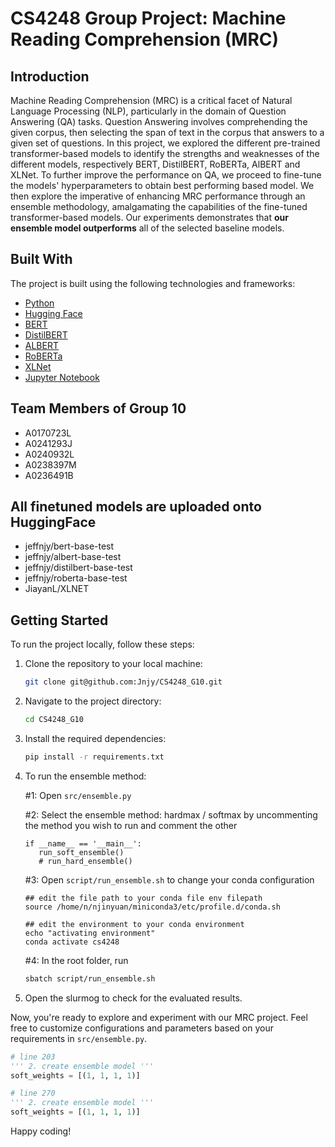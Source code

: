 # CS4248 Group Project: Machine Reading Comprehension (MRC)

## Introduction
Machine Reading Comprehension (MRC) is a critical facet of Natural Language Processing (NLP), particularly in the domain of Question Answering (QA) tasks. Question Answering involves comprehending the given corpus, then selecting the span of text in the corpus that answers to a given set of questions. In this project, we explored the different pre-trained transformer-based models to identify the strengths and weaknesses of the different models, respectively BERT, DistilBERT, RoBERTa, AlBERT and XLNet. To further improve the performance on QA, we proceed to fine-tune the models' hyperparameters to obtain best performing based model. We then explore the imperative of enhancing MRC performance through an ensemble methodology, amalgamating the capabilities of the fine-tuned transformer-based models. Our experiments demonstrates that **our ensemble model outperforms** all of the selected baseline models.

## Built With
The project is built using the following technologies and frameworks:
- [Python](https://www.python.org/)
- [Hugging Face](https://huggingface.co/)
- [BERT](https://github.com/google-research/bert)
- [DistilBERT](https://huggingface.co/distilbert-base-uncased)
- [ALBERT](https://huggingface.co/albert-base-v2)
- [RoBERTa](https://huggingface.co/roberta-base)
- [XLNet](https://huggingface.co/xlnet-base-cased)
- [Jupyter Notebook](https://jupyter.org/)

## Team Members of Group 10
- A0170723L
- A0241293J
- A0240932L
- A0238397M
- A0236491B


## All finetuned models are uploaded onto HuggingFace
- jeffnjy/bert-base-test
- jeffnjy/albert-base-test
- jeffnjy/distilbert-base-test
- jeffnjy/roberta-base-test
- JiayanL/XLNET

## Getting Started
To run the project locally, follow these steps:

1. Clone the repository to your local machine:
   ```bash
   git clone git@github.com:Jnjy/CS4248_G10.git
   ```

2. Navigate to the project directory:
   ```bash
   cd CS4248_G10
   ```

3. Install the required dependencies:
   ```bash
   pip install -r requirements.txt
   ```

4. To run the ensemble method:
   
   #1: Open `src/ensemble.py`

   #2: Select the ensemble method: hardmax / softmax by uncommenting the method you wish to run and comment the other
   ```
   if __name__ == '__main__':
      run_soft_ensemble()
      # run_hard_ensemble()
   ```

   #3: Open `script/run_ensemble.sh` to change your conda configuration
   ```
   ## edit the file path to your conda file env filepath
   source /home/n/njinyuan/miniconda3/etc/profile.d/conda.sh

   ## edit the environment to your conda environment
   echo "activating environment"
   conda activate cs4248
   ```

   #4: In the root folder, run
   ```bash
   sbatch script/run_ensemble.sh
   ```

5. Open the slurmog to check for the evaluated results.

Now, you're ready to explore and experiment with our MRC project. Feel free to customize configurations and parameters based on your requirements in `src/ensemble.py`.
```python
# line 203
''' 2. create ensemble model '''
soft_weights = [(1, 1, 1, 1)]

# line 270
''' 2. create ensemble model '''
soft_weights = [(1, 1, 1, 1)]
```


Happy coding!
